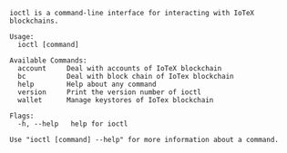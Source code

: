     ioctl is a command-line interface for interacting with IoTeX blockchains.
    
    Usage:
      ioctl [command]
    
    Available Commands:
      account     Deal with accounts of IoTeX blockchain
      bc          Deal with block chain of IoTex blockchain
      help        Help about any command
      version     Print the version number of ioctl
      wallet      Manage keystores of IoTex blockchain
    
    Flags:
      -h, --help   help for ioctl
    
    Use "ioctl [command] --help" for more information about a command.
